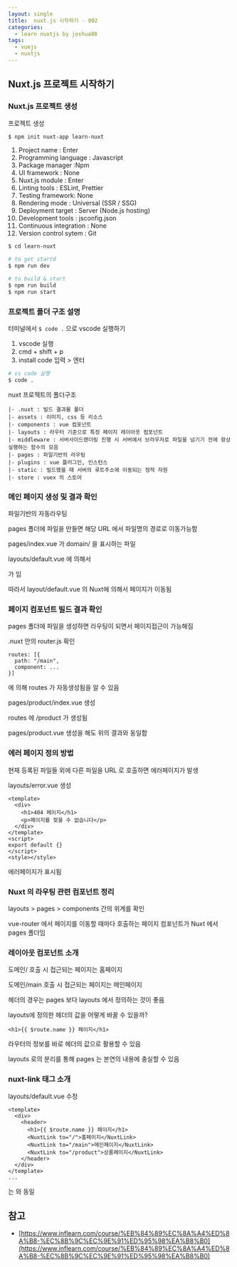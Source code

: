 ```yaml
---
layout: single
title:  nuxt.js 시작하기 - 002
categories: 
  - learn nuxtjs by joshua88
tags: 
  - vuejs
  - nuxtjs
---
```


## Nuxt.js 프로젝트 시작하기

### Nuxt.js 프로젝트 생성

프로젝트 생성

```bash
$ npm init nuxt-app learn-nuxt
```

1. Project name : Enter
1. Programming language : Javascript
1. Package manager :Npm
1. UI framework : None
1. Nuxt.js module : Enter
1. Linting tools : ESLint, Prettier
1. Testing framework: None
1. Rendering mode : Universal (SSR / SSG)
1. Deployment target : Server (Node.js hosting)
1. Development tools : jsconfig.json
1. Continuous integration : None
1. Version control sytem : Git


```bash
$ cd learn-nuxt

# to get startd
$ npm run dev

# to build & start
$ npm run build
$ npm run start
```

### 프로젝트 폴더 구조 설명

터미널에서 `$ code .` 으로 vscode 실행하기

1. vscode 실행
1. cmd + shift + p
1. install code 입력 > 엔터

```bash
# vs code 실행
$ code .
```

nuxt 프로젝트의 폴더구조

```
|- .nuxt : 빌드 결과물 폴더
|- assets : 이미지, css 등 리소스
|- components : vue 컴포넌트
|- layouts : 라우터 기준으로 특정 페이지 레이아웃 컴포넌트
|- middleware : 서버사이드렌더링 진행 시 서버에서 브라우저로 파일을 넘기기 전에 항상 실행하는 함수의 모음
|- pages : 파일기반의 라우팅
|- plugins : vue 플러그인, 인스턴스
|- static : 빌드했을 때 서버의 루트주소에 이동되는 정적 자원
|- store : vuex 의 스토어
```

### 메인 페이지 생성 및 결과 확인

파일기반의 자동라우팅

pages 폴더에 파일을 만들면 해당 URL 에서 파일명의 경로로 이동가능함

pages/index.vue 가 domain/ 을 표시하는 파일

layouts/default.vue 에 의해서

<Nuxt></Nuxt> 가 <router-view></router-view> 임

따라서 layout/default.vue 의 Nuxt에 의해서 페이지가 이동됨

### 페이지 컴포넌트 빌드 결과 확인

pages 폴더에 파일을 생성하면 라우팅이 되면서 페이지접근이 가능해짐

.nuxt 안의 router.js 확인

```
routes: [{
  path: "/main",
  component: ...
}]
```

에 의해 routes 가 자동생성됨을 알 수 있음

pages/product/index.vue 생성

routes 에 /product 가 생성됨

pages/product.vue 생성을 해도 위의 결과와 동일함

### 에러 페이지 정의 방법

현재 등록된 파일들 외에 다른 파일을 URL 로 호출하면 에러페이지가 발생

layouts/error.vue 생성

```
<template>
  <div>
    <h1>404 페이지</h1>
    <p>페이지를 찾을 수 없습니다</p>
  </div>
</template>
<script>
export default {}
</script>
<style></style>
```

에러페이지가 표시됨

### Nuxt 의 라우팅 관련 컴포넌트 정리

layouts > pages > components 간의 위계를 확인

vue-router 에서 페이지를 이동할 때마다 호출하는 페이지 컴포넌트가 Nuxt 에서 pages 폴더임

### 레이아웃 컴포넌트 소개

도메인/ 호출 시 접근되는 페이지는 홈페이지

도메인/main 호출 시 접근되는 페이지는 메인페이지

헤더의 경우는 pages 보다 layouts 에서 정의하는 것이 좋음

layouts에 정의한 헤더의 값을 어떻게 바꿀 수 있을까?

```
<h1>{{ $route.name }} 페이지</h1>
```

라우터의 정보를 바로 헤더의 값으로 활용할 수 있음

layouts 로의 분리를 통해 pages 는 본연의 내용에 충실할 수 있음

### nuxt-link 태그 소개

layouts/default.vue 수정

```
<template>
  <div>
    <header>
      <h1>{{ $route.name }} 페이지</h1>
      <NuxtLink to="/">홈페이지</NuxtLink>
      <NuxtLink to="/main">메인페이지</NuxtLink>
      <NuxtLink to="/product">상품페이지</NuxtLink>
    </header>
  </div>
</template>
...
```

<NuxtLink> 는 <router-link> 와 동일



## 참고

- [https://www.inflearn.com/course/%EB%84%89%EC%8A%A4%ED%8A%B8-%EC%8B%9C%EC%9E%91%ED%95%98%EA%B8%B0](https://www.inflearn.com/course/%EB%84%89%EC%8A%A4%ED%8A%B8-%EC%8B%9C%EC%9E%91%ED%95%98%EA%B8%B0)